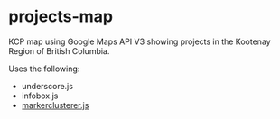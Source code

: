 # projects-map
KCP map using Google Maps API V3 showing projects in the Kootenay Region of British Columbia.

Uses the following:  
* underscore.js  
* infobox.js  
* [markerclusterer.js](https://github.com/googlemaps/js-marker-clusterer)  

